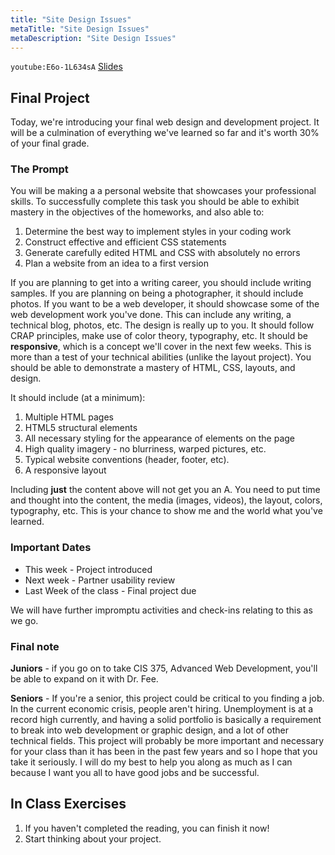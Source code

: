 ```yaml
---
title: "Site Design Issues"
metaTitle: "Site Design Issues"
metaDescription: "Site Design Issues"
---
```


`youtube:E6o-1L634sA`
[Slides](https://docs.google.com/presentation/d/11N6ngT06k8SBTe3ViGDW-DDuJlpUVrz2u1eMeRXPYrs/edit?usp=sharing)

## Final Project
Today, we're introducing your final web design and development project. It will be a culmination of everything we've learned so far and it's worth 30% of your final grade.

### The Prompt
You will be making a a personal website that showcases your professional skills. To successfully complete this task you should be able to exhibit mastery in the objectives of the homeworks, and also able to:
1. Determine the best way to implement styles in your coding work
1. Construct effective and efficient CSS statements
1. Generate carefully edited HTML and CSS with absolutely no errors
1. Plan a website from an idea to a first version

If you are planning to get into a writing career, you should include writing samples. If you are planning on being a photographer, it should include photos. If you want to be a web developer, it should showcase some of the web development work you've done. This can include any writing, a technical blog, photos, etc. The design is really up to you. It should follow CRAP principles, make use of color theory, typography, etc. It should be **responsive**, which is a concept we'll cover in the next few weeks. This is more than a test of your technical abilities (unlike the layout project). You should be able to demonstrate a mastery of HTML, CSS, layouts, and design.

It should include (at a minimum):
1. Multiple HTML pages
1. HTML5 structural elements
1. All necessary styling for the appearance of elements on the page
1. High quality imagery - no blurriness, warped pictures, etc.
1. Typical website conventions (header, footer, etc).
1. A responsive layout

Including **just** the content above will not get you an A. You need to put time and thought into the content, the media (images, videos), the layout, colors, typography, etc. This is your chance to show me and the world what you've learned.

### Important Dates
- This week - Project introduced
- Next week - Partner usability review
- Last Week of the class - Final project due

We will have further impromptu activities and check-ins relating to this as we go.

### Final note
**Juniors** - if you go on to take CIS 375, Advanced Web Development, you'll be able to expand on it with Dr. Fee.

**Seniors** - 
If you're a senior, this project could be critical to you finding a job. In the current economic crisis, people aren't hiring. Unemployment is at a record high currently, and having a solid portfolio is basically a requirement to break into web development or graphic design, and a lot of other technical fields. This project will probably be more important and necessary for your class than it has been in the past few years and so I hope that you take it seriously. I will do my best to help you along as much as I can because I want you all to have good jobs and be successful.

## In Class Exercises
1. If you haven't completed the reading, you can finish it now!
1. Start thinking about your project.

